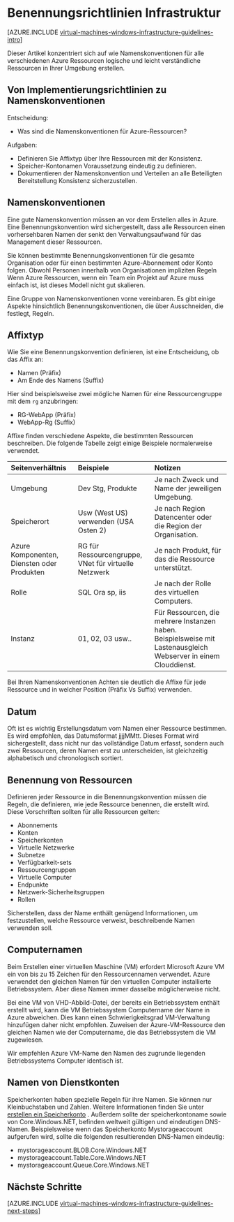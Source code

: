 <properties
    pageTitle="Benennungsrichtlinien Infrastruktur | Microsoft Azure"
    description="Erfahren Sie mehr über wichtigen Entwurf und Implementierung von Richtlinien für die Benennung von Azure-Infrastruktur-Services."
    documentationCenter=""
    services="virtual-machines-windows"
    authors="iainfoulds"
    manager="timlt"
    editor=""
    tags="azure-resource-manager"/>

<tags
    ms.service="virtual-machines-windows"
    ms.workload="infrastructure-services"
    ms.tgt_pltfrm="vm-windows"
    ms.devlang="na"
    ms.topic="article"
    ms.date="09/08/2016"
    ms.author="iainfou"/>

# <a name="infrastructure-naming-guidelines"></a>Benennungsrichtlinien Infrastruktur

[AZURE.INCLUDE [virtual-machines-windows-infrastructure-guidelines-intro](../../includes/virtual-machines-windows-infrastructure-guidelines-intro.md)] 

Dieser Artikel konzentriert sich auf wie Namenskonventionen für alle verschiedenen Azure Ressourcen logische und leicht verständliche Ressourcen in Ihrer Umgebung erstellen.

## <a name="implementation-guidelines-for-naming-conventions"></a>Von Implementierungsrichtlinien zu Namenskonventionen

Entscheidung:

- Was sind die Namenskonventionen für Azure-Ressourcen?

Aufgaben:

- Definieren Sie Affixtyp über Ihre Ressourcen mit der Konsistenz.
- Speicher-Kontonamen Voraussetzung eindeutig zu definieren.
- Dokumentieren der Namenskonvention und Verteilen an alle Beteiligten Bereitstellung Konsistenz sicherzustellen.

## <a name="naming-conventions"></a>Namenskonventionen

Eine gute Namenskonvention müssen an vor dem Erstellen alles in Azure. Eine Benennungskonvention wird sichergestellt, dass alle Ressourcen einen vorhersehbaren Namen der senkt den Verwaltungsaufwand für das Management dieser Ressourcen.

Sie können bestimmte Benennungskonventionen für die gesamte Organisation oder für einen bestimmten Azure-Abonnement oder Konto folgen. Obwohl Personen innerhalb von Organisationen impliziten Regeln Wenn Azure Ressourcen, wenn ein Team ein Projekt auf Azure muss einfach ist, ist dieses Modell nicht gut skalieren.

Eine Gruppe von Namenskonventionen vorne vereinbaren. Es gibt einige Aspekte hinsichtlich Benennungskonventionen, die über Ausschneiden, die festlegt, Regeln.

## <a name="affixes"></a>Affixtyp

Wie Sie eine Benennungskonvention definieren, ist eine Entscheidung, ob das Affix an:

- Namen (Präfix)
- Am Ende des Namens (Suffix)

Hier sind beispielsweise zwei mögliche Namen für eine Ressourcengruppe mit dem `rg` anzubringen:

- RG-WebApp (Präfix)
- WebApp-Rg (Suffix)

Affixe finden verschiedene Aspekte, die bestimmten Ressourcen beschreiben. Die folgende Tabelle zeigt einige Beispiele normalerweise verwendet.

| Seitenverhältnis                               | Beispiele                                                               | Notizen                                                                                                      |
|:-------------------------------------|:-----------------------------------------------------------------------|:-----------------------------------------------------------------------------------------------------------|
| Umgebung                          | Dev Stg, Produkte                                                         | Je nach Zweck und Name der jeweiligen Umgebung.                                                     |
| Speicherort                             | Usw (West US) verwenden (USA Osten 2)                                         | Je nach Region Datencenter oder die Region der Organisation.                               |
| Azure Komponenten, Diensten oder Produkten | RG für Ressourcengruppe, VNet für virtuelle Netzwerk                        | Je nach Produkt, für das die Ressource unterstützt.                                          |
| Rolle                                 | SQL Ora sp, iis                                                      | Je nach der Rolle des virtuellen Computers.                                                              |
| Instanz                             | 01, 02, 03 usw..                                                       | Für Ressourcen, die mehrere Instanzen haben. Beispielsweise mit Lastenausgleich Webserver in einem Clouddienst. |


Bei Ihren Namenskonventionen Achten sie deutlich die Affixe für jede Ressource und in welcher Position (Präfix Vs Suffix) verwenden.

## <a name="dates"></a>Datum

Oft ist es wichtig Erstellungsdatum vom Namen einer Ressource bestimmen. Es wird empfohlen, das Datumsformat jjjjMMtt. Dieses Format wird sichergestellt, dass nicht nur das vollständige Datum erfasst, sondern auch zwei Ressourcen, deren Namen erst zu unterscheiden, ist gleichzeitig alphabetisch und chronologisch sortiert.

## <a name="naming-resources"></a>Benennung von Ressourcen

Definieren jeder Ressource in die Benennungskonvention müssen die Regeln, die definieren, wie jede Ressource benennen, die erstellt wird. Diese Vorschriften sollten für alle Ressourcen gelten:

- Abonnements
- Konten
- Speicherkonten
- Virtuelle Netzwerke
- Subnetze
- Verfügbarkeit-sets
- Ressourcengruppen
- Virtuelle Computer
- Endpunkte
- Netzwerk-Sicherheitsgruppen
- Rollen

Sicherstellen, dass der Name enthält genügend Informationen, um festzustellen, welche Ressource verweist, beschreibende Namen verwenden soll.

## <a name="computer-names"></a>Computernamen

Beim Erstellen einer virtuellen Maschine (VM) erfordert Microsoft Azure VM ein von bis zu 15 Zeichen für den Ressourcennamen verwendet. Azure verwendet den gleichen Namen für den virtuellen Computer installierte Betriebssystem. Aber diese Namen immer dasselbe möglicherweise nicht.

Bei eine VM von VHD-Abbild-Datei, der bereits ein Betriebssystem enthält erstellt wird, kann die VM Betriebssystem Computername der Name in Azure abweichen. Dies kann einen Schwierigkeitsgrad VM-Verwaltung hinzufügen daher nicht empfohlen. Zuweisen der Azure-VM-Ressource den gleichen Namen wie der Computername, die das Betriebssystem die VM zugewiesen.

Wir empfehlen Azure VM-Name den Namen des zugrunde liegenden Betriebssystems Computer identisch ist.

## <a name="storage-account-names"></a>Namen von Dienstkonten

Speicherkonten haben spezielle Regeln für ihre Namen. Sie können nur Kleinbuchstaben und Zahlen. Weitere Informationen finden Sie unter [erstellen ein Speicherkonto](../storage/storage-create-storage-account.md#create-a-storage-account) . Außerdem sollte der speicherkontoname sowie von Core.Windows.NET, befinden weltweit gültigen und eindeutigen DNS-Namen. Beispielsweise wenn das Speicherkonto Mystorageaccount aufgerufen wird, sollte die folgenden resultierenden DNS-Namen eindeutig:

- mystorageaccount.BLOB.Core.Windows.NET
- mystorageaccount.Table.Core.Windows.NET
- mystorageaccount.Queue.Core.Windows.NET


## <a name="next-steps"></a>Nächste Schritte
[AZURE.INCLUDE [virtual-machines-windows-infrastructure-guidelines-next-steps](../../includes/virtual-machines-windows-infrastructure-guidelines-next-steps.md)] 